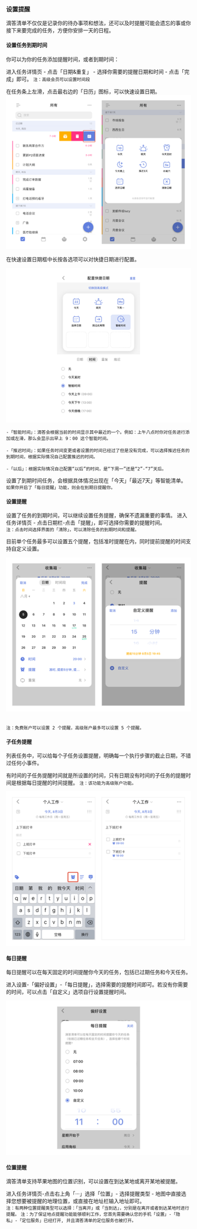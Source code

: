 ### 设置提醒

滴答清单不仅仅是记录你的待办事项和想法，还可以及时提醒可能会遗忘的事或你接下来要完成的任务，方便你安排一天的日程。

#### 设置任务到期时间

你可以为你的任务添加提醒时间，或者到期时间：

进入任务详情页 - 点击「日期&重复」 - 选择你需要的提醒日期和时间 - 点击「完成」即可。
`注：高级会员可以设置时间段`<br>

在任务条上左滑，点击最右边的「日历」图标，可以快速设置日期。
![iosquickdate](../../images/ios/addtask/quickdate.png)

在快速设置日期框中长按各选项可以对快捷日期进行配置。 

![iosquickdatesetting](../../images/ios/addtask/quickdatesetting.png)

	-「智能时间」：滴答会根据当前的时间显示其中最近的一个。例如：上午八点时你对任务进行添加或左滑，那么会显示出早上 9：00 这个智能时间。 
	
	-「推迟时间」：如果任务时间变更或者设置的时间已经过了但是没有完成，可以选择推迟任务的到期时间，根据实际情况自己配置推迟的时间。 
	
	-「以后」：根据实际情况自己配置“以后”的时间，是“下周一”还是“2”-“7”天后。

设置了到期时间任务，会根据具体情况出现在「今天」「最近7天」等智能清单。 <br >`如果你开启了「每日提醒」功能，则会在到期日提醒你。`

#### 设置提醒

设置了任务的到期时间，可以继续设置任务提醒，确保不遗漏重要的事情。
进入任务详情页 - 点击日期栏-点击「提醒」，即可选择你需要的提醒时间。 <br>`注：点击时间选择界面的「清除」，可以清除任务的到期时间和提醒。`

目前单个任务最多可以设置五个提醒，包括准时提醒在内，同时提前提醒的时间支持自定义设置。

![iossetreminder](../../images/ios/addtask/setreminder.jpg)

<br>`注：免费账户可以设置 2 个提醒，高级账户最多可以设置 5 个提醒。`

#### 子任务提醒

列表任务中，可以给每个子任务设置提醒，明确每一个执行步骤的截止日期，不错过任何小事件。

有时间的子任务提醒时间就是所设置的时间，只有日期没有时间的子任务的提醒时间是根据每日提醒的时间提醒。 `注：该功能为高级账户功能。`

![iossubtaskreminder](../../images/ios/addtask/reminderforsubtask.jpg)

#### 每日提醒

每日提醒可以在每天固定的时间提醒你今天的任务，包括已过期任务和今天任务。

进入设置-「偏好设置」-「每日提醒」，选择需要的提醒时间即可。若没有你需要的时间，可以点击「自定义」选项自行设置提醒时间。

![iosdailyreminder](../../images/ios/addtask/dailyreminder.jpg)

#### 位置提醒

滴答清单支持苹果地图的位置识别，可以设置在到达某地或离开某地被提醒。

进入任务详情页-点击右上角「···」选择「位置」- 选择提醒类型 - 地图中直接选择您想要被提醒的地理位置，或直接在地址栏输入地址即可。
<br>`注：有两种位置提醒类型可以选择：「当离开」或「当到达」，分别是在离开或者到达某地时进行提醒。`
`注：为了保证地点提醒功能能够顺利工作，您首先需要确认您的手机「设置」-「隐私」-「定位服务」已经打开, 并且滴答清单的定位服务也被打开。`

